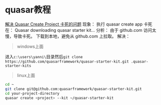 # quasar教程

[解决 Quasar Create Project 卡死的问题](https://www.cnblogs.com/mouseleo/p/14591207.html)
现象：
执行 quasar create app
卡死在：
Quasar downloading quasar starter kit...
分析：
由于 github.com 访问太慢，导致卡死。
下载到本地，避免从 github.com 上拉取。
解决：
> windows上面

进入`c:\users\yanni\`目录然后`git clone https://github.com/quasarframework/quasar-starter-kit.git .quasar-starter-kits`

> linux上面

```bash
cd ~
git clone git@github.com:quasarframework/quasar-starter-kit.git
cd your-project-directory
quasar create <project> --kit ~/quasar-starter-kit
```

